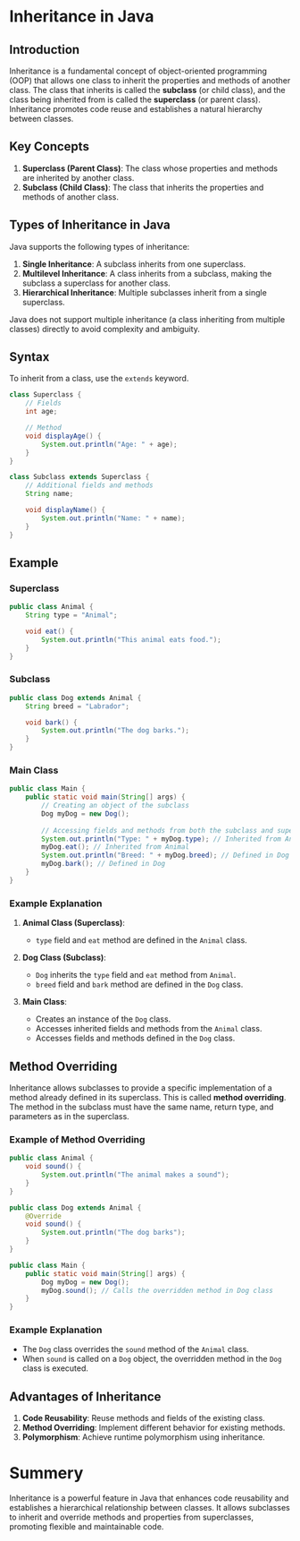 # Inheritance in Java

## Introduction

Inheritance is a fundamental concept of object-oriented programming (OOP) that allows one class to inherit the properties and methods of another class. The class that inherits is called the **subclass** (or child class), and the class being inherited from is called the **superclass** (or parent class). Inheritance promotes code reuse and establishes a natural hierarchy between classes.

## Key Concepts

1. **Superclass (Parent Class)**: The class whose properties and methods are inherited by another class.
2. **Subclass (Child Class)**: The class that inherits the properties and methods of another class.

## Types of Inheritance in Java

Java supports the following types of inheritance:
1. **Single Inheritance**: A subclass inherits from one superclass.
2. **Multilevel Inheritance**: A class inherits from a subclass, making the subclass a superclass for another class.
3. **Hierarchical Inheritance**: Multiple subclasses inherit from a single superclass.

Java does not support multiple inheritance (a class inheriting from multiple classes) directly to avoid complexity and ambiguity.

## Syntax

To inherit from a class, use the `extends` keyword.

```java
class Superclass {
    // Fields
    int age;

    // Method
    void displayAge() {
        System.out.println("Age: " + age);
    }
}

class Subclass extends Superclass {
    // Additional fields and methods
    String name;

    void displayName() {
        System.out.println("Name: " + name);
    }
}
```

## Example

### Superclass

```java
public class Animal {
    String type = "Animal";

    void eat() {
        System.out.println("This animal eats food.");
    }
}
```

### Subclass

```java
public class Dog extends Animal {
    String breed = "Labrador";

    void bark() {
        System.out.println("The dog barks.");
    }
}
```

### Main Class

```java
public class Main {
    public static void main(String[] args) {
        // Creating an object of the subclass
        Dog myDog = new Dog();
        
        // Accessing fields and methods from both the subclass and superclass
        System.out.println("Type: " + myDog.type); // Inherited from Animal
        myDog.eat(); // Inherited from Animal
        System.out.println("Breed: " + myDog.breed); // Defined in Dog
        myDog.bark(); // Defined in Dog
    }
}
```

### Example Explanation

1. **Animal Class (Superclass)**:
   - `type` field and `eat` method are defined in the `Animal` class.

2. **Dog Class (Subclass)**:
   - `Dog` inherits the `type` field and `eat` method from `Animal`.
   - `breed` field and `bark` method are defined in the `Dog` class.

3. **Main Class**:
   - Creates an instance of the `Dog` class.
   - Accesses inherited fields and methods from the `Animal` class.
   - Accesses fields and methods defined in the `Dog` class.

## Method Overriding

Inheritance allows subclasses to provide a specific implementation of a method already defined in its superclass. This is called **method overriding**. The method in the subclass must have the same name, return type, and parameters as in the superclass.

### Example of Method Overriding

```java
public class Animal {
    void sound() {
        System.out.println("The animal makes a sound");
    }
}

public class Dog extends Animal {
    @Override
    void sound() {
        System.out.println("The dog barks");
    }
}

public class Main {
    public static void main(String[] args) {
        Dog myDog = new Dog();
        myDog.sound(); // Calls the overridden method in Dog class
    }
}
```

### Example Explanation

- The `Dog` class overrides the `sound` method of the `Animal` class.
- When `sound` is called on a `Dog` object, the overridden method in the `Dog` class is executed.

## Advantages of Inheritance

1. **Code Reusability**: Reuse methods and fields of the existing class.
2. **Method Overriding**: Implement different behavior for existing methods.
3. **Polymorphism**: Achieve runtime polymorphism using inheritance.

# Summery

Inheritance is a powerful feature in Java that enhances code reusability and establishes a hierarchical relationship between classes. It allows subclasses to inherit and override methods and properties from superclasses, promoting flexible and maintainable code.
